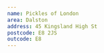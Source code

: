 ```yaml
---
name: Pickles of London
area: Dalston
address: 45 Kingsland High St
postcode: E8 2JS
outcode: E8
---
```


